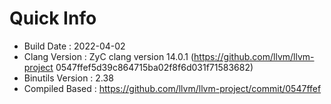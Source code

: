 # Quick Info
* Build Date : 2022-04-02
* Clang Version : ZyC clang version 14.0.1 (https://github.com/llvm/llvm-project 0547ffef5d39c864715ba02f8f6d031f71583682)
* Binutils Version : 2.38
* Compiled Based : https://github.com/llvm/llvm-project/commit/0547ffef

